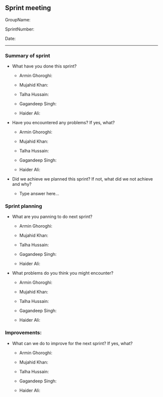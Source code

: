## Sprint meeting

 GroupName: 
 
 SprintNumber:
 
 Date: 
 
 ______
 
 ### Summary of sprint
 
 * What have you done this sprint?
 
    * Armin Ghoroghi: 
 
    * Mujahid Khan:
 
    * Talha Hussain:
 
    * Gagandeep Singh:
 
    * Haider Ali:
    
 * Have you encountered any problems? If yes, what?  
 
    * Armin Ghoroghi: 
 
    * Mujahid Khan:
 
    * Talha Hussain:
 
    * Gagandeep Singh:
 
    * Haider Ali:

* Did we achieve we planned this sprint? If not, what did we not achieve and why?
  * Type answer here...
  
  
### Sprint planning

* What are you panning to do next sprint?

    * Armin Ghoroghi: 
 
    * Mujahid Khan:
 
    * Talha Hussain:
 
    * Gagandeep Singh:
 
    * Haider Ali:
    
 * What problems do you think you might encounter? 
 
    * Armin Ghoroghi: 
 
    * Mujahid Khan:
 
    * Talha Hussain:
 
    * Gagandeep Singh:
 
    * Haider Ali:
    
 ### Improvements:
 
 * What can we do to improve for the next sprint? If yes, what? 
 
    * Armin Ghoroghi: 
 
    * Mujahid Khan:
 
    * Talha Hussain:
 
    * Gagandeep Singh:
 
    * Haider Ali:
